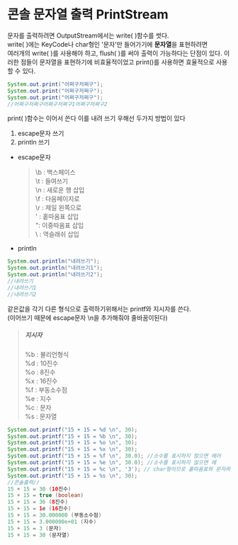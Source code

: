 # 콘솔 문자열 출력 PrintStream

문자를 출력하려면 OutputStream에서는 write( )함수를 썻다.   
write( )에는 KeyCode나 char형인 '문자'만 들어가기에 **문자열**을 표현하려면  
여러개의 write( )를 사용해야 하고, flush( )를 써야 출력이 가능하다는 단점이 있다.
이러한 점들이 문자열을 표현하기에 비효율적이었고 print()를 사용하면 효율적으로 사용할 수 있다.

```java
System.out.print("어쩌구저쩌구");   
System.out.print("어쩌구저쩌구");  
System.out.print("어쩌구저쩌구");  
//어쩌구저쩌구어쩌구저쩌구1어쩌구저쩌구2
```
print( )함수는 이어서 쓴다
이를 내려 쓰기 우해선 두가지 방법이 있다  
1. escape문자 쓰기
2. println 쓰기  

- escape문자  
	> \b : 백스페이스  
	\t : 들여쓰기  
	\n : 새로운 행 삽입  
	\f : 다음페이지로  
	\r : 제일 왼쪽으로    
	\' : 홑따옴표 삽입  
	\": 이중따옴표 삽입  
	\\ : 역슬래쉬 삽입
    >
 

- println

```java
System.out.println("내려쓰기");   
System.out.println("내려쓰기1");  
System.out.println("내려쓰기2");
//내려쓰기
//내려쓰기1
//내려쓰기2
```

같은값을 각기 다른 형식으로 출력하기위해서는 printf와 지시자를 쓴다.  
(이어쓰기 때문에 escape문자 \n을 추가해줘야 줄바꿈이된다)
> ##### 지시자
> %b : 불리언형식  
> %d : 10진수  
> %o : 8진수  
> %x : 16진수  
> %f : 부동소수점  
> %e : 지수   
> %c : 문자  
> %s  : 문자열  

```java
System.out.printf("15 + 15 = %d \n", 30);   
System.out.printf("15 + 15 = %b \n", 30);   
System.out.printf("15 + 15 = %o \n", 30);   
System.out.printf("15 + 15 = %x \n", 30);   
System.out.printf("15 + 15 = %f \n", 30.0); //소수를 표시하지 않으면 에러
System.out.printf("15 + 15 = %e \n", 30.0); //소수를 표시하지 않으면 에
System.out.printf("15 + 15 = %c \n", '3'); // char형이므로 홑따옴표와 문자하나만 출력가능
System.out.printf("15 + 15 = %s \n", 30);   
//콘솔출력//
15 + 15 = 30 (10진수)
15 + 15 = true (boolean)
15 + 15 = 36 (8진수)
15 + 15 = 1e (16진수)
15 + 15 = 30.000000 (부동소수점)
15 + 15 = 3.000000e+01 (지수)
15 + 15 = 3 (문자)
15 + 15 = 30 (문자열)

```
